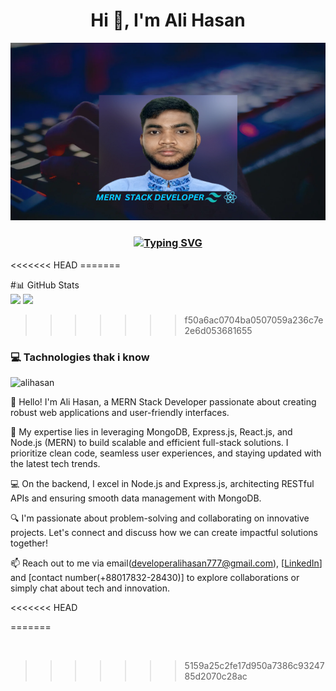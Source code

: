 <h1 align="center">Hi 👋, I'm Ali Hasan</h1>

![alihasan](https://raw.githubusercontent.com/DeveloperAlihasan404439/DeveloperAlihasan404439/main/images/banner.png)


<h3 align="center">
  <a href="https://git.io/typing-svg"><img src="https://readme-typing-svg.demolab.com?font=Fira+Code&size=30&pause=1000&random=true&width=435&lines=Mern+Stack+Developer;Full+Stack+Developer;React+Developer;Frontend+Developer" alt="Typing SVG" /></a>
</h3>
<<<<<<< HEAD
=======

#📊 GitHub Stats <br/>
![](https://github-readme-streak-stats.herokuapp.com?user=DeveloperAlihasan404439&theme=burnt-neon&hide_border=true) ![](https://github-readme-stats.vercel.app/api?username=DeveloperAlihasan404439&theme=dark&hide_border=false&include_all_commits=false&count_private=false)

>>>>>>> f50a6ac0704ba0507059a236c7e2e6d053681655

<h3 align="left">💻 Tachnologies thak i know</h3>


![alihasan](https://skillicons.dev/icons?i=html,css,tailwind,bootstrap,js,react,express,nodejs,firebase,mongodb,git,github,figma&perline=5)



👋 Hello! I'm Ali Hasan, a MERN Stack Developer passionate about creating robust web applications and user-friendly interfaces.

🚀 My expertise lies in leveraging MongoDB, Express.js, React.js, and Node.js (MERN) to build scalable and efficient full-stack solutions. I prioritize clean code, seamless user experiences, and staying updated with the latest tech trends.

💻 On the backend, I excel in Node.js and Express.js, architecting RESTful APIs and ensuring smooth data management with MongoDB.

🔍 I'm passionate about problem-solving and collaborating on innovative projects. Let's connect and discuss how we can create impactful solutions together!

📫 Reach out to me via email(developeralihasan777@gmail.com),   [[LinkedIn](https://www.linkedin.com/in/ali-hasan-563001254?utm_source=share&utm_campaign=share_via&utm_content=profile&utm_medium=android_app)] and [contact number(+88017832-28430)]  to explore collaborations or simply chat about tech and innovation.


<<<<<<< HEAD
<!-- Proudly created with GPRM ( https://gprm.itsvg.in ) -->
=======

<br/>



<!-- Proudly created with GPRM ( https://gprm.itsvg.in ) -->
>>>>>>> 5159a25c2fe17d950a7386c9324785d2070c28ac
